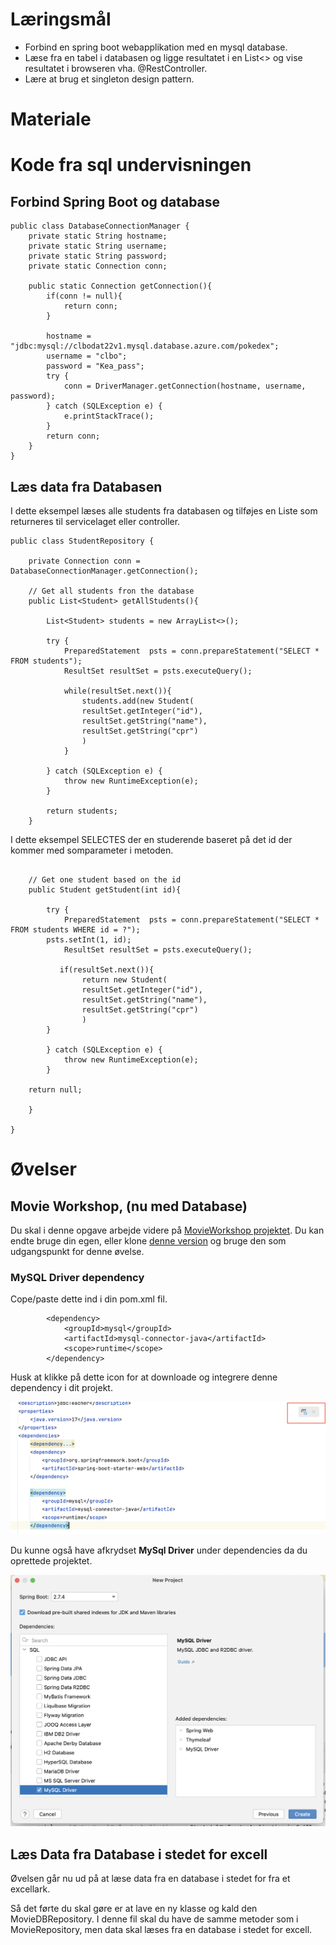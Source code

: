 
# Læringsmål
* Forbind en spring boot webapplikation med en mysql database.
* Læse fra en tabel i databasen og ligge resultatet i en List<> og vise resultatet i browseren vha. @RestController.
* Lære at brug et singleton design pattern. 

# Materiale


# Kode fra sql undervisningen 


## Forbind Spring Boot og database

```
public class DatabaseConnectionManager {
    private static String hostname;
    private static String username;
    private static String password;
    private static Connection conn;

    public static Connection getConnection(){
        if(conn != null){
            return conn;
        }

        hostname = "jdbc:mysql://clbodat22v1.mysql.database.azure.com/pokedex";
        username = "clbo";
        password = "Kea_pass";
        try {
            conn = DriverManager.getConnection(hostname, username, password);
        } catch (SQLException e) {
            e.printStackTrace();
        }
        return conn;
    }
}
```
## Læs data fra Databasen
I dette eksempel læses alle students fra databasen og tilføjes en Liste som returneres til servicelaget eller controller.

```
public class StudentRepository {

    private Connection conn = DatabaseConnectionManager.getConnection();

    // Get all students fron the database
    public List<Student> getAllStudents(){

        List<Student> students = new ArrayList<>();

        try {
            PreparedStatement  psts = conn.prepareStatement("SELECT * FROM students");
            ResultSet resultSet = psts.executeQuery();

            while(resultSet.next()){
                students.add(new Student(
				resultSet.getInteger("id"),
				resultSet.getString("name"),
				resultSet.getString("cpr")	
				)
            }

        } catch (SQLException e) {
            throw new RuntimeException(e);
        }

        return students;
    }
```

I dette eksempel SELECTES der en studerende baseret på det id der kommer med somparameter i metoden.

```

    // Get one student based on the id
    public Student getStudent(int id){
		
        try {
            PreparedStatement  psts = conn.prepareStatement("SELECT * FROM students WHERE id = ?");
	    psts.setInt(1, id); 
            ResultSet resultSet = psts.executeQuery();

           if(resultSet.next()){
                return new Student(
				resultSet.getInteger("id"),
				resultSet.getString("name"),
				resultSet.getString("cpr")	
				)
	    }
	    
        } catch (SQLException e) {
            throw new RuntimeException(e);
        }

	return null;

    }

}
```



 
<!--
### Generer et dump af din database

```
	$ mysqldump --opt -u [uname] -p [pass] [dbname] > [backupfile.sql]
```
-->

#  Øvelser

## Movie Workshop, (nu med Database)
Du skal i denne opgave arbejde videre på [MovieWorkshop projektet](https://clbo.gitbook.io/2_semester_kompendie/spring-introduction-2/ex-movie-facts-workshop). 
Du kan endte bruge din egen, eller klone [denne version](https://github.com/2-semester-programmering/Ex_movieWorkshop.git) og bruge den som udgangspunkt for denne øvelse. 

### MySQL Driver dependency
Cope/paste dette ind i din pom.xml fil.

```
        <dependency>
            <groupId>mysql</groupId>
            <artifactId>mysql-connector-java</artifactId>
            <scope>runtime</scope>
        </dependency>
```
Husk at klikke på dette icon for at downloade og integrere denne dependency i dit projekt.

![](assets/mavandep.png)

Du kunne også have afkrydset **MySql Driver** under dependencies da du oprettede projektet. 

![](assets/MySqlDriver.png)

## Læs Data fra Database i stedet for excell
Øvelsen går nu ud på at læse data fra en database i stedet for fra et excellark. 

Så det førte du skal gøre er at lave en ny klasse og kald den MovieDBRepository. I denne fil skal du have de samme metoder som i MovieRepository, men data skal læses fra en database i stedet for excell. 


